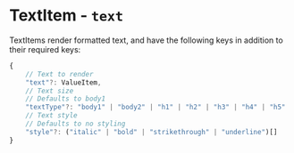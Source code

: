 # TextItem - `text`

TextItems render formatted text, and have the following keys in addition to their required keys:

```typescript
{
    // Text to render
    "text"?: ValueItem,
    // Text size
    // Defaults to body1
    "textType"?: "body1" | "body2" | "h1" | "h2" | "h3" | "h4" | "h5" | "h6" | "subtitle1" | "subtitle2" | "raw",
    // Text style
    // Defaults to no styling
    "style"?: ("italic" | "bold" | "strikethrough" | "underline")[]
}
```